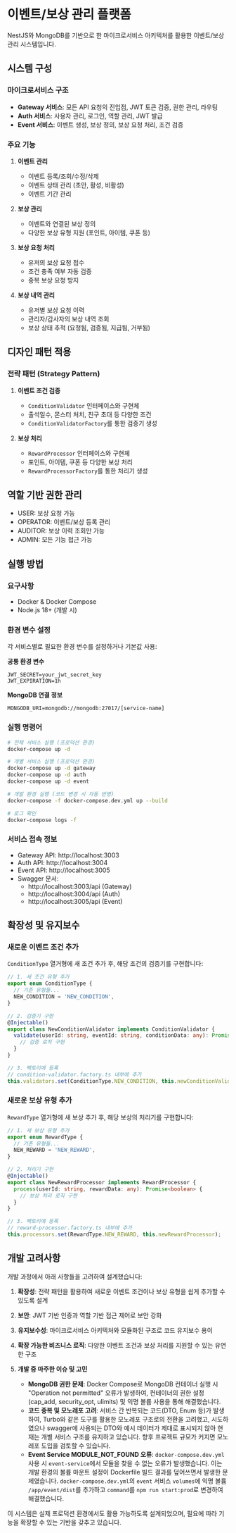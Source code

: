 # 이벤트/보상 관리 플랫폼

NestJS와 MongoDB를 기반으로 한 마이크로서비스 아키텍처를 활용한 이벤트/보상 관리 시스템입니다.

## 시스템 구성

### 마이크로서비스 구조
- **Gateway 서비스**: 모든 API 요청의 진입점, JWT 토큰 검증, 권한 관리, 라우팅
- **Auth 서비스**: 사용자 관리, 로그인, 역할 관리, JWT 발급
- **Event 서비스**: 이벤트 생성, 보상 정의, 보상 요청 처리, 조건 검증

### 주요 기능
1. **이벤트 관리**
   - 이벤트 등록/조회/수정/삭제
   - 이벤트 상태 관리 (초안, 활성, 비활성)
   - 이벤트 기간 관리

2. **보상 관리**
   - 이벤트와 연결된 보상 정의
   - 다양한 보상 유형 지원 (포인트, 아이템, 쿠폰 등)

3. **보상 요청 처리**
   - 유저의 보상 요청 접수
   - 조건 충족 여부 자동 검증
   - 중복 보상 요청 방지

4. **보상 내역 관리**
   - 유저별 보상 요청 이력
   - 관리자/감사자의 보상 내역 조회
   - 보상 상태 추적 (요청됨, 검증됨, 지급됨, 거부됨)

## 디자인 패턴 적용

### 전략 패턴 (Strategy Pattern)
1. **이벤트 조건 검증**
   - `ConditionValidator` 인터페이스와 구현체
   - 출석일수, 몬스터 처치, 친구 초대 등 다양한 조건
   - `ConditionValidatorFactory`를 통한 검증기 생성

2. **보상 처리**
   - `RewardProcessor` 인터페이스와 구현체
   - 포인트, 아이템, 쿠폰 등 다양한 보상 처리
   - `RewardProcessorFactory`를 통한 처리기 생성

## 역할 기반 권한 관리
- USER: 보상 요청 가능
- OPERATOR: 이벤트/보상 등록 관리
- AUDITOR: 보상 이력 조회만 가능
- ADMIN: 모든 기능 접근 가능

## 실행 방법

### 요구사항
- Docker & Docker Compose
- Node.js 18+ (개발 시)

### 환경 변수 설정
각 서비스별로 필요한 환경 변수를 설정하거나 기본값 사용:

**공통 환경 변수**
```
JWT_SECRET=your_jwt_secret_key
JWT_EXPIRATION=1h
```

**MongoDB 연결 정보**
```
MONGODB_URI=mongodb://mongodb:27017/[service-name]
```

### 실행 명령어
```bash
# 전체 서비스 실행 (프로덕션 환경)
docker-compose up -d

# 개별 서비스 실행 (프로덕션 환경)
docker-compose up -d gateway
docker-compose up -d auth
docker-compose up -d event

# 개발 환경 실행 (코드 변경 시 자동 반영)
docker-compose -f docker-compose.dev.yml up --build

# 로그 확인
docker-compose logs -f
```

### 서비스 접속 정보
- Gateway API: http://localhost:3003
- Auth API: http://localhost:3004
- Event API: http://localhost:3005
- Swagger 문서: 
  - http://localhost:3003/api (Gateway)
  - http://localhost:3004/api (Auth)
  - http://localhost:3005/api (Event)

## 확장성 및 유지보수

### 새로운 이벤트 조건 추가
`ConditionType` 열거형에 새 조건 추가 후, 해당 조건의 검증기를 구현합니다:

```typescript
// 1. 새 조건 유형 추가
export enum ConditionType {
  // 기존 유형들...
  NEW_CONDITION = 'NEW_CONDITION',
}

// 2. 검증기 구현
@Injectable()
export class NewConditionValidator implements ConditionValidator {
  validate(userId: string, eventId: string, conditionData: any): Promise<boolean> {
    // 검증 로직 구현
  }
}

// 3. 팩토리에 등록
// condition-validator.factory.ts 내부에 추가
this.validators.set(ConditionType.NEW_CONDITION, this.newConditionValidator);
```

### 새로운 보상 유형 추가
`RewardType` 열거형에 새 보상 추가 후, 해당 보상의 처리기를 구현합니다:

```typescript
// 1. 새 보상 유형 추가
export enum RewardType {
  // 기존 유형들...
  NEW_REWARD = 'NEW_REWARD',
}

// 2. 처리기 구현
@Injectable()
export class NewRewardProcessor implements RewardProcessor {
  process(userId: string, rewardData: any): Promise<boolean> {
    // 보상 처리 로직 구현
  }
}

// 3. 팩토리에 등록
// reward-processor.factory.ts 내부에 추가
this.processors.set(RewardType.NEW_REWARD, this.newRewardProcessor);
```

## 개발 고려사항

개발 과정에서 아래 사항들을 고려하여 설계했습니다:

1. **확장성**: 전략 패턴을 활용하여 새로운 이벤트 조건이나 보상 유형을 쉽게 추가할 수 있도록 설계
2. **보안**: JWT 기반 인증과 역할 기반 접근 제어로 보안 강화
3. **유지보수성**: 마이크로서비스 아키텍처와 모듈화된 구조로 코드 유지보수 용이
4. **확장 가능한 비즈니스 로직**: 다양한 이벤트 조건과 보상 처리를 지원할 수 있는 유연한 구조

4. **개발 중 마주한 이슈 및 고민**
   - **MongoDB 권한 문제**: Docker Compose로 MongoDB 컨테이너 실행 시 "Operation not permitted" 오류가 발생하여, 컨테이너의 권한 설정(cap_add, security_opt, ulimits) 및 익명 볼륨 사용을 통해 해결했습니다.
   - **코드 중복 및 모노레포 고려**: 서비스 간 반복되는 코드(DTO, Enum 등)가 발생하여, Turbo와 같은 도구를 활용한 모노레포 구조로의 전환을 고려했고, 시도하였으나 swagger에 사용되는 DTO와 예시 데이터가 제대로 표시되지 않아 현재는 개별 서비스 구조를 유지하고 있습니다. 향후 프로젝트 규모가 커지면 모노레포 도입을 검토할 수 있습니다.
   - **Event Service MODULE_NOT_FOUND 오류**: `docker-compose.dev.yml` 사용 시 `event-service`에서 모듈을 찾을 수 없는 오류가 발생했습니다. 이는 개발 환경의 볼륨 마운트 설정이 Dockerfile 빌드 결과를 덮어쓰면서 발생한 문제였습니다. `docker-compose.dev.yml`의 `event` 서비스 `volumes`에 익명 볼륨 `/app/event/dist`를 추가하고 `command`를 `npm run start:prod`로 변경하여 해결했습니다.

이 시스템은 실제 프로덕션 환경에서도 활용 가능하도록 설계되었으며, 필요에 따라 기능을 확장할 수 있는 기반을 갖추고 있습니다.
